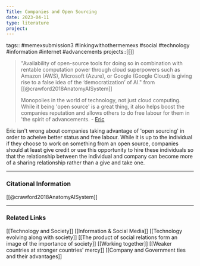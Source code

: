 ```yaml
---
Title: Companies and Open Sourcing
date: 2023-04-11
type: literature
project:
---
```

tags:: #memexsubmission3 #linkingwithothermemexs #social #technology #information #internet #advancements 
projects::[[]]


>"Availability of open-source tools for doing so in combination with rentable computation power through cloud superpowers such as Amazon (AWS), Microsoft (Azure), or Google (Google Cloud) is giving rise to a false idea of the ‘democratization’ of AI." from [[@crawford2018AnatomyAISystem]]
>
>Monopolies in the world of technology, not just cloud computing. While it being 'open source' is a great thing, it also helps boost the companies reputation and allows others to do free labour for them in 'the spirit of advancements. - [Eric](https://glng3r.github.io/memex/%40crawfordAnatomyAI%20folder/Monopolies%20in%20the%20modern%20World/)

Eric isn't wrong about companies taking advantage of 'open sourcing' in order to acheive better status and free labour. While it is up to the individual if they choose to work on something from an open source, companies should at least give credit or use this opportunity to hire these individuals so that the relationship between the individual and company can become more of a sharing relationship rather than a give and take one.

---
### Citational Information

[[@crawford2018AnatomyAISystem]]

---

### Related Links

[[Technology and Society]]
[[Information & Social Media]]
[[Technology evolving along with society]]
[[The product of social relations form an image of the importance of society]]
[[Working together]]
[[Weaker countries at stronger countries' mercy]]
[[Company and Government ties and their advantages]]
